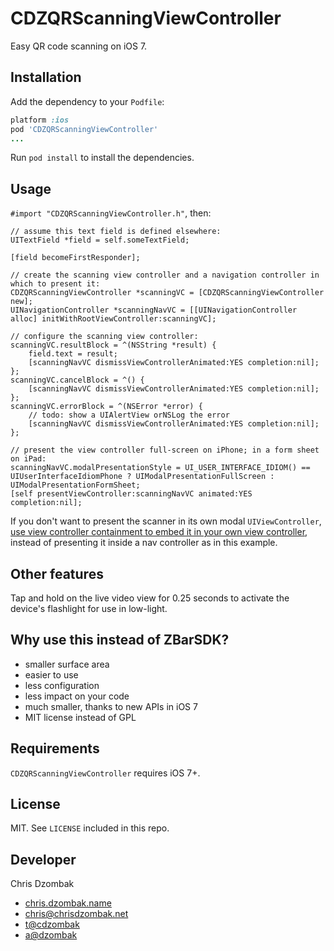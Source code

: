 # CDZQRScanningViewController

Easy QR code scanning on iOS 7.

## Installation

Add the dependency to your `Podfile`:

```ruby
platform :ios
pod 'CDZQRScanningViewController'
...
```

Run `pod install` to install the dependencies.

## Usage

`#import "CDZQRScanningViewController.h"`, then:

```objc
// assume this text field is defined elsewhere:
UITextField *field = self.someTextField;

[field becomeFirstResponder];

// create the scanning view controller and a navigation controller in which to present it:
CDZQRScanningViewController *scanningVC = [CDZQRScanningViewController new];
UINavigationController *scanningNavVC = [[UINavigationController alloc] initWithRootViewController:scanningVC];

// configure the scanning view controller:
scanningVC.resultBlock = ^(NSString *result) {
    field.text = result;
    [scanningNavVC dismissViewControllerAnimated:YES completion:nil];
};
scanningVC.cancelBlock = ^() {
    [scanningNavVC dismissViewControllerAnimated:YES completion:nil];
};
scanningVC.errorBlock = ^(NSError *error) {
    // todo: show a UIAlertView orNSLog the error
    [scanningNavVC dismissViewControllerAnimated:YES completion:nil];
};

// present the view controller full-screen on iPhone; in a form sheet on iPad:
scanningNavVC.modalPresentationStyle = UI_USER_INTERFACE_IDIOM() == UIUserInterfaceIdiomPhone ? UIModalPresentationFullScreen : UIModalPresentationFormSheet;
[self presentViewController:scanningNavVC animated:YES completion:nil];
```

If you don't want to present the scanner in its own modal `UIViewController`, [use view controller containment to embed it in your own view controller](https://github.com/cdzombak/CDZQRScannerThatDoesntSuck/blob/master/QRScanner/CDZRootViewController.m#L55), instead of presenting it inside a nav controller as in this example.

## Other features

Tap and hold on the live video view for 0.25 seconds to activate the device's flashlight for use in low-light.

## Why use this instead of ZBarSDK?

* smaller surface area
* easier to use
* less configuration
* less impact on your code
* much smaller, thanks to new APIs in iOS 7
* MIT license instead of GPL

## Requirements

`CDZQRScanningViewController` requires iOS 7+.

## License

MIT. See `LICENSE` included in this repo.

## Developer

Chris Dzombak

* [chris.dzombak.name](http://chris.dzombak.name/)
* chris@chrisdzombak.net
* [t@cdzombak](https://twitter.com/cdzombak)
* [a@dzombak](https://alpha.app.net/dzombak)
